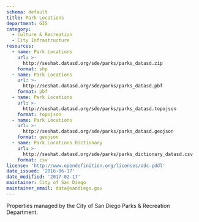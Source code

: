 ```yaml
---
schema: default
title: Park Locations
department: GIS
category:
  - Culture & Recreation
  - City Infrastructure
resources:
  - name: Park Locations
    url: >-
      http://seshat.datasd.org/sde/parks/parks_datasd.zip
    format: shp
  - name: Park Locations
    url: >-
      http://seshat.datasd.org/sde/parks/parks_datasd.pbf
    format: pbf
  - name: Park Locations
    url: >-
      http://seshat.datasd.org/sde/parks/parks_datasd.topojson
    format: topojson
  - name: Park Locations
    url: >-
      http://seshat.datasd.org/sde/parks/parks_datasd.geojson
    format: geojson
  - name: Park Locations Dictionary
    url: >-
      http://seshat.datasd.org/sde/parks/parks_dictionary_datasd.csv
    format: csv
license: 'http://www.opendefinition.org/licenses/odc-pddl'
date_issued: '2016-06-17'
date_modified: '2017-02-17'
maintainer: City of San Diego
maintainer_email: data@sandiego.gov
---
```

Properties managed by the City of San Diego Parks & Recreation Department.
